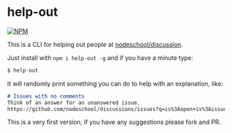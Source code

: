 # help-out
[![NPM](https://nodei.co/npm/help-out.png)](https://nodei.co/npm/help-out/)

This is a CLI for helping out people at [nodeschool/discussion](https://github.com/nodeschool/discussions).

Just install with `npm i help-out -g` and if you have a minute type:
```sh
$ help-out
```

It will randomly print something you can do to help with an explanation, like:
```md
# Issues with no comments
Think of an answer for an unanswered issue.
https://github.com/nodeschool/discussions/issues?q=is%3Aopen+is%3Aissue+comments%3A0+
```

This is a very first version, if you have any suggestions please fork and PR.